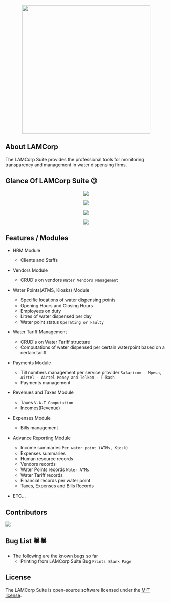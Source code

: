 
<p align="center"><img src="https://github.com/MartMbithi/LAMCorp/blob/master/LAMCorp.png" width="400"></p> 

## About LAMCorp

The LAMCorp Suite provides the professional tools for monitoring transparency and management in water dispensing firms.

## Glance Of LAMCorp Suite 😉

<p align="center"><img src="https://github.com/MartMbithi/LAMCorp/blob/master/1.png"></p>
<p align="center"><img src="https://github.com/MartMbithi/LAMCorp/blob/master/4.png"></p>
<p align="center"><img src="https://github.com/MartMbithi/LAMCorp/blob/master/2.png"></p>
<p align="center"><img src="https://github.com/MartMbithi/LAMCorp/blob/master/3.png"></p>


## Features / Modules
* HRM Module
    * Clients and Staffs
* Vendors Module
    * CRUD's on vendors `Water Vendors Management`
* Water Points(ATMS, Kiosks) Module
    * Specific locations of water dispensing points
    * Opening Hours and Closing Hours
    * Employees on duty
    * Litres of water dispensed per day
    * Water point status `Operating or Faulty`
* Water Tariff Management
    * CRUD's on Water Tariff structure
    * Computations of water dispensed per certain waterpoint based on a certain tariff
* Payments Module
    * Till numbers management per service provider `Safaricom - Mpesa, Airtel - Airtel Money and Telkom - T-kash`
    * Payments management    
* Revenues and Taxes Module
    * Taxes `V.A.T Computation` 
    * Incomes(Revenue)
* Expenses Module
    * Bills management 
* Advance Reporting Module
    * Income summaries `Per water point (ATMs, Kiosk)`
    * Expenses summaries
    * Human resource records 
    * Vendors records
    * Water Points records `Water ATMs`
    * Water Tariff records
    * Financial records per water point
    * Taxes, Expenses and Bills Records
    
 * ETC...
     
## Contributors
<a href="https://github.com/MartMbithi/LAMCorp/graphs/contributors">
  <img src="https://contributors-img.web.app/image?repo=MartMbithi/LAMCorp" />
</a>


 ## Bug List 🕷️🕷️
 * The following are the known bugs so far 
    * Printing from LAMCorp Suite Bug `Prints Blank Page`
    
 ## License

The LAMCorp Suite is open-source software licensed under the [MIT license](https://opensource.org/licenses/MIT).
    
  
   

